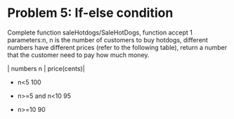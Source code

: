 # Problem 5: If-else condition
  Complete function saleHotdogs/SaleHotDogs, function accept 1 parameters:n, n is the number of customers to buy hotdogs, different numbers have different prices (refer to the following table), return a number that the customer need to pay how much money.

 
 |  numbers n    | price(cents)|

  *    n<5               100      
  
  *    n>=5 and n<10      95      

  *    n>=10              90      

